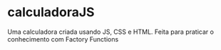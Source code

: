 # calculadoraJS
Uma calculadora criada usando JS, CSS e HTML. Feita para praticar o conhecimento com Factory Functions
